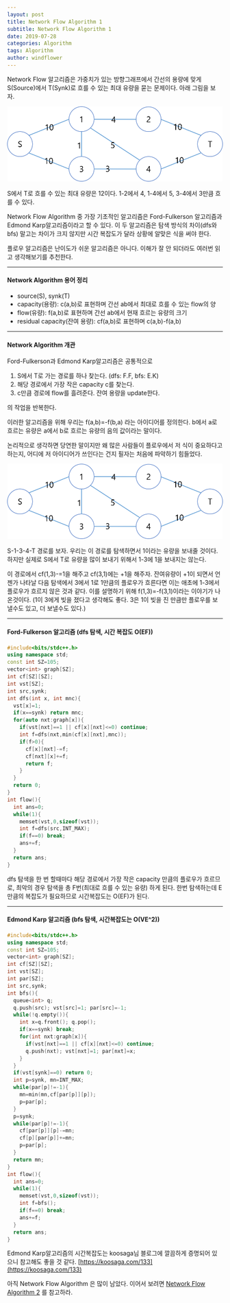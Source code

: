 ```yaml
---
layout: post
title: Network Flow Algorithm 1
subtitle: Network Flow Algorithm 1
date: 2019-07-28
categories: Algorithm
tags: Algorithm
author: windflower
---
```


Network Flow 알고리즘은 가중치가 있는 방향그래프에서 간선의 용량에 맞게 S(Source)에서 T(Synk)로 흐를 수 있는 최대 유량을 묻는 문제이다. 아래 그림을 보자.

![플로우 예시](/img/2019-07-28-flow-1.png)

S에서 T로 흐를 수 있는 최대 유량은 12이다. 1-2에서 4, 1-4에서 5, 3-4에서 3만큼 흐를 수 있다.

Network Flow Algorithm 중 가장 기초적인 알고리즘은 Ford-Fulkerson 알고리즘과 Edmond Karp알고리즘이라고 할 수 있다. 이 두 알고리즘은 탐색 방식의 차이(dfs와 bfs) 말고는 차이가 크지 않지만 시간 복잡도가 달라 상황에 알맞은 식을 써야 한다.

플로우 알고리즘은 난이도가 쉬운 알고리즘은 아니다. 이해가 잘 안 되더라도 여러번 읽고 생각해보기를 추천한다.

---

#### Network Algorithm 용어 정리

* source(S), synk(T)
* capacity(용량): c(a,b)로 표현하며 간선 ab에서 최대로 흐를 수 있는 flow의 양
* flow(유량): f(a,b)로 표현하며 간선 ab에서 현재 흐르는 유량의 크기
* residual capacity(잔여 용량): cf(a,b)로 표현하며 c(a,b)-f(a,b)

---

#### Network Algorithm 개관

Ford-Fulkerson과 Edmond Karp알고리즘은 공통적으로

1. S에서 T로 가는 경로를 하나 찾는다. (dfs: F.F, bfs: E.K)
2. 해당 경로에서 가장 작은 capacity c를 찾는다.
3. c만큼 경로에 flow를 흘려준다. 잔여 용량을 update한다.

의 작업을 반복한다.

이러한 알고리즘을 위해 우리는 f(a,b)=-f(b,a) 라는 아이디어를 정의한다. b에서 a로 흐르는 유량은 a에서 b로 흐르는 유량의 음의 값이라는 말이다.

논리적으로 생각하면 당연한 말이지만 왜 많은 사람들이 플로우에서 저 식이 중요하다고 하는지, 어디에 저 아이디어가 쓰인다는 건지 필자는 처음에 파악하기 힘들었다.

![플로우 예시2](/img/2019-07-28-flow-1.png)

S-1-3-4-T 경로를 보자. 우리는 이 경로를 탐색하면서 1이라는 유량을 보내줄 것이다. 하지만 실제로 S에서 T로 유량을 많이 보내기 위해서 1-3에 1을 보내지는 않는다.

이 경로에서 cf(1,3)-=1을 해주고 cf(3,1)에는 +1을 해주자. 잔여유량이 +1이 되면서 언젠가 나타날 다음 탐색에서 3에서 1로 1만큼의 플로우가 흐른다면 이는 애초에 1-3에서 플로우가 흐르지 않은 것과 같다. 이를 설명하기 위해 f(1,3)=-f(3,1)이라는 이야기가 나온것이다. (1이 3에게 빚을 졌다고 생각해도 좋다. 3은 1이 빚을 진 만큼만 플로우를 보낼수도 있고, 더 보낼수도 있다.)

---

#### Ford-Fulkerson 알고리즘 (dfs 탐색, 시간 복잡도 O(EF))

```cpp
#include<bits/stdc++.h>
using namespace std;
const int SZ=105;
vector<int> graph[SZ];
int cf[SZ][SZ];
int vst[SZ];
int src,synk;
int dfs(int x, int mnc){
  vst[x]=1;
  if(x==synk) return mnc;
  for(auto nxt:graph[x]){
    if(vst[nxt]==1 || cf[x][nxt]<=0) continue;
    int f=dfs(nxt,min(cf[x][nxt],mnc));
    if(f>0){
      cf[x][nxt]-=f;
      cf[nxt][x]+=f;
      return f;
    }
  }
  return 0;
}
int flow(){
  int ans=0;
  while(1){
    memset(vst,0,sizeof(vst));
    int f=dfs(src,INT_MAX);
    if(f==0) break;
    ans+=f;
  }
  return ans;
}
```
dfs 탐색을 한 번 할때마다 해당 경로에서 가장 작은 capacity 만큼의 플로우가 흐르므로, 최악의 경우 탐색을 총 F번(최대로 흐를 수 있는 유량) 하게 된다. 한번 탐색하는데 E만큼의 복잡도가 필요하므로 시간복잡도는 O(EF)가 된다.

---

#### Edmond Karp 알고리즘 (bfs 탐색, 시간복잡도는 O(VE^2))

```cpp
#include<bits/stdc++.h>
using namespace std;
const int SZ=105;
vector<int> graph[SZ];
int cf[SZ][SZ];
int vst[SZ];
int par[SZ];
int src,synk;
int bfs(){
  queue<int> q;
  q.push(src); vst[src]=1; par[src]=-1;
  while(!q.empty()){
    int x=q.front(); q.pop();
    if(x==synk) break;
    for(int nxt:graph[x]){
      if(vst[nxt]==1 || cf[x][nxt]<=0) continue;
      q.push(nxt); vst[nxt]=1; par[nxt]=x;
    }
  }
  if(vst[synk]==0) return 0;
  int p=synk, mn=INT_MAX;
  while(par[p]!=-1){
    mn=min(mn,cf[par[p]][p]);
    p=par[p];
  }
  p=synk;
  while(par[p]!=-1){
    cf[par[p]][p]-=mn;
    cf[p][par[p]]+=mn;
    p=par[p];
  }
  return mn;
}
int flow(){
  int ans=0;
  while(1){
    memset(vst,0,sizeof(vst));
    int f=bfs();
    if(f==0) break;
    ans+=f;
  }
  return ans;
}
```

Edmond Karp알고리즘의 시간복잡도는 koosaga님 블로그에 깔끔하게 증명되어 있으니 참고해도 좋을 것 같다. [https://koosaga.com/133](https://koosaga.com/133)

아직 Network Flow Algorithm 은 많이 남았다. 이어서 보려면 [Network Flow Algorithm 2](https://cyberflower.github.io/2019/07/28/bimatch.html) 를 참고하라.
